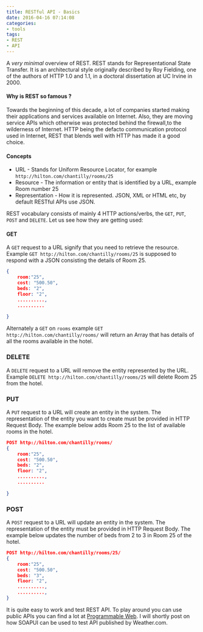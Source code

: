 ```yaml
---
title: RESTful API - Basics
date: 2016-04-16 07:14:08
categories:
- tools
tags:
- REST
- API
---
```

A _very minimal_ overview of REST. REST stands for Representational State Transfer. It is an architectural style originally described by Roy Fielding, one of the authors of HTTP 1.0 and 1.1, in a doctoral dissertation at UC Irvine in 2000. 

#### Why is REST so famous ? 
Towards the beginning of this decade, a lot of companies started making their applications and services available on Internet. Also, they are moving service APIs which otherwise was protected behind the firewall,to the wilderness of Internet. HTTP being the defacto communication protocol used in Internet, REST that blends well with HTTP has made it a good choice. 

#### Concepts
- URL - Stands for Uniform Resource Locator, for example `http://hilton.com/chantilly/rooms/25`
- Resource - The information or entity that is identified by a URL, example Room number 25 
- Representation - How it is represented. JSON, XML or HTML etc, by default RESTful APIs use JSON. 

REST vocabulary consists of mainly 4 HTTP actions/verbs, the `GET`, `PUT`, `POST` and `DELETE`. Let us see how they are getting used:
 
#### GET
 A `GET` request to a URL signify that you need to retrieve the resource. Example `GET http://hilton.com/chantilly/rooms/25` is supposed to respond with a JSON consisting the details of Room 25. 
```json
{
    room:"25",
    cost: "500.50",
    beds: "2",
    floor: "2",
    ..........,
    ..........
    
}
```
Alternately a `GET` on `rooms` example `GET http://hilton.com/chantilly/rooms/` will return an Array that has details of all the rooms available in the hotel. 

### DELETE
 A `DELETE` request to a URL will remove the entity represented by the URL. Example `DELETE http://hilton.com/chantilly/rooms/25` will delete Room 25 from the hotel.
 
### PUT
 A `PUT` request to a URL will create an entity in the system. The representation of the entity you want to create must be provided in HTTP Request Body. The example below adds Room 25 to the list of available rooms in the hotel. 
 ```json
 POST http://hilton.com/chantilly/rooms/
 {
     room:"25",
     cost: "500.50",
     beds: "2",
     floor: "2",
     ..........,
     ..........
     
 }
 ```
 
### POST
 A `POST` request to a URL will update an entity in the system. The representation of the entity must be provided in HTTP Request Body. The example below updates the number of beds from 2 to 3 in  Room 25 of the hotel.  
 ```json
 POST http://hilton.com/chantilly/rooms/25/
 {
     room:"25",
     cost: "500.50",
     beds: "3",
     floor: "2",
     ..........,
     .........., 
 }
 ```
 
It is quite easy to work and test REST API. To play around you can use public APIs you can find a lot at [Programmable Web](http://www.programmableweb.com/apis). I will shortly post on how SOAPUI can be used to test API published by Weather.com. 
